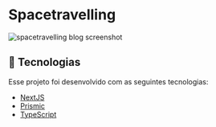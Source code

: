 # Spacetravelling

![spacetravelling blog screenshot](https://www.petz.com.br/blog/wp-content/uploads/2021/03/piercing-para-cachorro-2.jpg)

## 🚀 Tecnologias

Esse projeto foi desenvolvido com as seguintes tecnologias:

- [NextJS](https://nextjs.org/)
- [Prismic](https://prismic.io/)
- [TypeScript](https://www.typescriptlang.org/)
